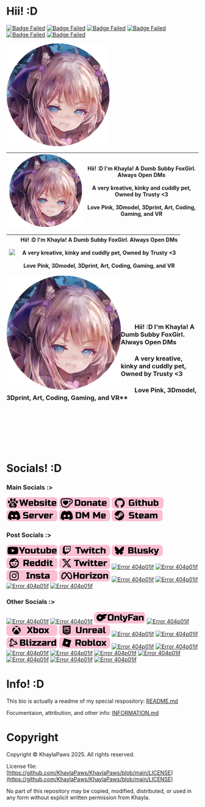 # Hii! :D
<!-- Info Badges: -->
[![Badge Failed](https://badgen.net/badge/Female/She%2FHer%2FHers/?color=pink)](https://github.com/KhaylaPaws)
[![Badge Failed](https://badgen.net/badge/Owner/Trusty/?color=pink)](https://github.com/KhaylaPaws)
[![Badge Failed](https://badgen.net/badge/163cm/5'4"/?color=pink)](https://github.com/KhaylaPaws)
[![Badge Failed](https://badgen.net/badge/52kg/114lb/?color=pink)](https://github.com/KhaylaPaws)
[![Badge Failed](https://badgen.net/badge/Color/%23FBBED3/?color=pink)](https://github.com/KhaylaPaws)
[![Badge Failed](https://badgen.net/badge/Birthday/Oct%2010%202004/?color=pink)](https://github.com/KhaylaPaws)
<!-- Layout: (Pronouns) | (owner) | (height and weight) | (favorite color) | (Birthday) | (status) -->
<!-- Badges: She/Her/Hers | Public Property | 163cm/5'4" 52kg/114lb | Pink/White | Oct 10 2004 | Bleh -->

<!-- Image -->
![Image Failed to Load](./gallery/MMOS%20-%20SmallLeft%20-%20Circle%20-%20LLQ.gif)

| <img src="./gallery/MMOS%20-%20SmallLeft%20-%20Circle%20-%20LLQ.gif" width="300"> | Hii! :D I'm Khayla! A Dumb Subby FoxGirl. Always Open DMs<br><br>A very kreative, kinky and cuddly pet, Owned by Trusty <3<br><br>Love Pink, 3Dmodel, 3Dprint, Art, Coding, Gaming, and VR |
|-------------------------------------------------------------------------------------|--------------------------------------------------------------------------------------------------------------------------------------------------------------------------------------------|

| <img src="./gallery/MMOS%20-%20SmallLeft%20-%20LLQ.gif" width="300"> | Hii! :D I'm Khayla! A Dumb Subby FoxGirl. Always Open DMs<br><br>A very kreative, kinky and cuddly pet, Owned by Trusty <3<br><br>Love Pink, 3Dmodel, 3Dprint, Art, Coding, Gaming, and VR |
|-------------------------------------------------------------------------------------|--------------------------------------------------------------------------------------------------------------------------------------------------------------------------------------------|

<img src="./gallery/MMOS%20-%20SmallLeft%20-%20Circle%20-%20LLQ.gif" align="left" width="300">

<br>
<br>
<br>
<br>
<br>
<br>

<!-- Bios (However many lines fit) -->
### ⠀⠀⠀Hii! :D I'm Khayla! A Dumb Subby FoxGirl. Always Open DMs

### ⠀⠀⠀A very kreative, kinky and cuddly pet, Owned by Trusty <3

### ⠀⠀⠀Love Pink, 3Dmodel, 3Dprint, Art, Coding, Gaming, and VR**
<!-- Primary Greeting, 57/60 57/60 -->
<!-- Primary Bio 58/60 115/120 -->
<!-- Secondary bios, 57/60 172/180 -->

<!-- Trait List --> <!-- Submissive/Obedient/KnotPocket/CuddleSlut -->
<!-- Kink List -->

<br>
<br>
<br>
<br>
<br>
<br>

# Socials! :D
### Main Socials :>
[![Error 404p01if](./gallery/Socials_website.png?v=5)](https://khaylapaws.me)
[![Error 404p01if](./gallery/Socials_donate.png?v=5)](https://ko-fi.com/khaylapaws)
[![Error 404p01if](./gallery/Socials_github.png?v=5)](https://github.com/KhaylaPaws)
[![Error 404p01if](./gallery/Socials_discordserver.png?v=5)](https://discord.com/invite/RHbhhmF8An)
[![Error 404p01if](./gallery/Socials_discordme.png?v=5)](http://discord.com/users/1367264632841961533)
[![Error 404p01if](./gallery/Socials_steam.png?v=5)](https://steamcommunity.com/id/khaylapaws)

### Post Socials :>
[![Error 404p01if](./gallery/Socials_youtube.png?=v5)](https://www.youtube.com/@KhaylaPaws)
[![Error 404p01if](./gallery/Socials_twitch.png?v=5)](https://www.twitch.tv/khaylapaws)
[![Error 404p01if](./gallery/Socials_blusky.png?v=5)](https://bsky.app/profile/khaylapaws.me)
[![Error 404p01if](./gallery/Socials_reddit.png?v=5)](https://www.reddit.com/user/KhaylaPaws)
[![Error 404p01if](./gallery/Socials_twitter.png?v=5)](https://x.com/KhaylaPaws)
[![Error 404p01if](./gallery/Socials_tiktok.png)](./404p02lf)
[![Error 404p01if](./gallery/Socials_facebook.png)](./404p02lf)
[![Error 404p01if](./gallery/Socials_instagram.png?v=5)](https://www.instagram.com/khaylapaws)
[![Error 404p01if](./gallery/Socials_horizon.png?v=5)](https://horizon.meta.com/profile/KhaylaPaws)
[![Error 404p01if](./gallery/Socials_whatsapp.png)](./404p02lf)
[![Error 404p01if](./gallery/Socials_messenger.png)](./404p02lf)
[![Error 404p01if](./gallery/Socials_tumblr.png)](./404p02lf)
[![Error 404p01if](./gallery/Socials_beacons.png)](./404p02lf)

### Other Socials :>
[![Error 404p01if](./gallery/Socials_linktree.png)](./404p02lf)
[![Error 404p01if](./gallery/Socials_patreon.png)](./404p02lf)
[![Error 404p01if](./gallery/Socials_onlyfans.png?v=5)](https://onlyfans.com/khaylapaws)
[![Error 404p01if](./gallery/Socials_shopify.png)](./404p02lf)
[![Error 404p01if](./gallery/Socials_xbox.png?v=5?v=5)](https://www.xbox.com/play/user/KhaylaPaws)
[![Error 404p01if](./gallery/Socials_unreal.png?v=5?v=5)](https://epicgames.com/u/b84cb591504d43bfbc8d909ab30fa0e9)
[![Error 404p01if](./gallery/Socials_playstation.png)](./404p02lf)
[![Error 404p01if](./gallery/Socials_bungie.png)](./404p02lf)
[![Error 404p01if](./gallery/Socials_blizzard.png?v=5?v=5)](https://www.overbuff.com/players/KhaylaPaws-1652)
[![Error 404p01if](./gallery/Socials_roblox.png?v=5?v=5)](https://www.roblox.com/users/8496405137/profile)
[![Error 404p01if](./gallery/Socials_league.png)](./404p02lf)
[![Error 404p01if](./gallery/Socials_riot.png)](./404p02lf)
[![Error 404p01if](./gallery/Socials_ebay.png)](./404p02lf)
[![Error 404p01if](./gallery/Socials_paypal.png)](./404p02lf)
[![Error 404p01if](./gallery/Socials_anime.png)](./404p02lf)
[![Error 404p01if](./gallery/Socials_spotify.png)](./404p02lf)
[![Error 404p01if](./gallery/Socials_soundcloud.png)](./404p02lf)
[![Error 404p01if](./gallery/Socials_autodesk.png)](./404p02lf)
[![Error 404p01if](./gallery/Socials_lego.png)](./404p02lf)

<!--
<a href="https://github.com/KhaylaPaws">
  <img src="https://img.shields.io/static/v1?label=&message=GitHub&color=fbbed3&logo=github&logoColor=black&style=flat" style="transform: scale(1.5); transform-origin: top left;">
</a>
-->

# Info! :D
This bio is actually a readme of my special respository: [README.md](https://github.com/KhaylaPaws/KhaylaPaws/blob/main/README.md)

Focumentaion, attribution, and other info: [INFORMATION.md](https://github.com/KhaylaPaws/KhaylaPaws/blob/main/INFORMATION.md)

# Copyright

Copyright © KhaylaPaws 2025. All rights reserved.

License file: [https://github.com/KhaylaPaws/KhaylaPaws/blob/main/LICENSE](https://github.com/KhaylaPaws/KhaylaPaws/blob/main/LICENSE)

No part of this repository may be copied, modified, distributed, or used in any form without explicit written permission from Khayla.

